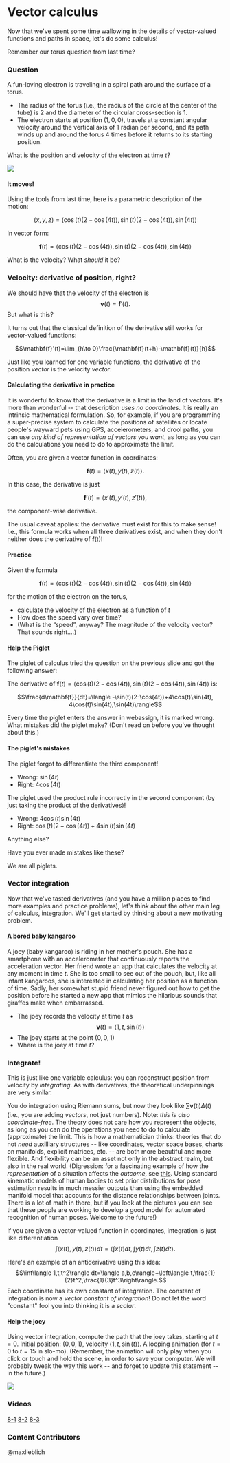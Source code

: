 Vector calculus
===============

Now that we've spent some time wallowing in the details of vector-valued functions and paths in space, let's do some calculus!

Remember our torus question from last time?

### Question

A fun-loving electron is traveling in a spiral path around the surface
of a torus.

-   The radius of the torus (i.e., the radius of the circle at the
    center of the tube) is $2$ and the diameter of the circular
    cross-section is $1$.
-   The electron starts at position $(1,0,0)$, travels at a constant
    angular velocity around the vertical axis of $1$ radian per
    second, and its path winds up and around the torus $4$ times
    before it returns to its starting position.

What is the position and velocity of the electron at time $t$?

<div id="torus">
  <img src="media/lecture-8-torus.png"></img>
</div>
<script type="text/javascript">
//<![CDATA[
(function(){
    var scene = new MathScene("torus");
    scene.camera.position.set(0, 1, 10);
    var torusgeo = new THREE.TorusGeometry(2, 1, 64, 48);

    var torus = new THREE.Mesh(torusgeo, new THREE.MeshPhongMaterial({
        ambient: 0x555555,
        color: 0xee0000,
        emmissive: 0x00eeee,
        specular: 0x123456,
        shininess: 5,
        opacity: 0.7,
        transparent: true,
        side: THREE.DoubleSide
    }));

    scene.scene.add(torus);

    var electron = new THREE.Mesh(new THREE.SphereGeometry(0.1), new THREE.MeshLambertMaterial({
        ambient: 0x555555,
        color: 0xffff00,
        reflectivity: 100,
        side: THREE.DoubleSide
    }));

    scene.scene.add(electron);

    electron.position.set(1, 0, 0);

    scene.calc = function(t) {
        t = t / 1000;
        electron.position.set(Math.cos(t) * (2 - Math.cos(4 * t)), Math.sin(t) * (2 - Math.cos(4 * t)), Math.sin(4 * t));
        // console.log(scene);
    };

    scene.create();
}());
//]]>
</script>


#### It moves!

Using the tools from last time, here is a parametric description of the
motion:

$$(x,y,z)=(\cos(t)(2-\cos(4t)),\sin(t)(2-\cos(4t)),\sin(4t))$$

In vector form:

$$\mathbf{f}(t)=\langle
\cos(t)(2-\cos(4t)),\sin(t)(2-\cos(4t)),\sin(4t)\rangle$$

What is the velocity? What *should* it be?

### Velocity: derivative of position, right?

We should have that the velocity of the electron is $$\mathbf{v}(t)=\mathbf{f}'(t).$$ But what is this?

It turns out that the classical definition of the derivative still works for vector-valued functions:

$$\mathbf{f}'(t)=\lim_{h\to 0}\frac{\mathbf{f}(t+h)-\mathbf{f}(t)}{h}$$

Just like you learned for one variable functions, the derivative of the position *vector* is the velocity *vector*.

#### Calculating the derivative in practice

It is wonderful to know that the derivative is a limit in the land of vectors. It's more than wonderful -- that description *uses no coordinates*. It is really an intrinsic mathematical formulation. So, for example, if you are programming a super-precise system to calculate the positions of satellites or locate people's wayward pets using GPS, accelerometers, and drool paths, you can use *any kind of representation of vectors you want*, as long as you can do the calculations you need to do to approximate the limit.

Often, you are given a vector function in coordinates:

$$\mathbf{f}(t)=\langle x(t),y(t),z(t)\rangle.$$

In this case, the derivative is just

$$\mathbf{f}'(t)=\langle x'(t),y'(t),z'(t)\rangle,$$

the component-wise derivative.

The usual caveat applies: the derivative must exist for this to make
sense! I.e., this formula works when all three derivatives exist, and
when they don't neither does the derivative of $\mathbf{f}(t)$!

#### Practice

Given the formula

$$\mathbf{f}(t)=\langle
\cos(t)(2-\cos(4t)),\sin(t)(2-\cos(4t)),\sin(4t)\rangle$$

for the motion of the electron on the torus,

-   calculate the velocity of the electron as a function of $t$
-   How does the speed vary over time?
-   (What is the “speed”, anyway? The magnitude of the velocity vector?
    That sounds right....)

#### Help the Piglet

The piglet of calculus tried the question on the previous slide and got
the following answer:

The derivative of $\mathbf{f}(t)=\langle
\cos(t)(2-\cos(4t)),\sin(t)(2-\cos(4t)),\sin(4t)\rangle$ is:

$$\frac{d\mathbf{f}}{dt}=\langle
-\sin(t)(2-\cos(4t))+4\cos(t)\sin(4t),
4\cos(t)\sin(4t),\sin(4t)\rangle$$

Every time the piglet enters the answer in webassign, it is marked
wrong. What mistakes did the piglet make? (Don't read on before you've thought about this.)

#### The piglet's mistakes

The piglet forgot to differentiate the third component!

-   Wrong: $\sin(4t)$
-   Right: $4\cos(4t)$

The piglet used the product rule incorrectly in the second component (by just
taking the product of the derivatives)!

-   Wrong: $4\cos(t)\sin(4t)$
-   Right: $\cos(t)(2-\cos(4t))+4\sin(t)\sin(4t)$

Anything else?

Have you ever made mistakes like these?

We are all piglets.

### Vector integration

Now that we've tasted derivatives (and you have a million places to find more examples and practice problems), let's think about the other main leg of calculus, integration. We'll get started by thinking about a new motivating problem.

#### A bored baby kangaroo

A joey (baby kangaroo) is riding in her mother's pouch. She has a
smartphone with an accelerometer that continuously reports the
acceleration vector. Her friend wrote an app that calculates the
velocity at any moment in time $t$. She is too small to see out of the
pouch, but, like all infant kangaroos, she is interested in calculating
her position as a function of time. Sadly, her somewhat stupid friend
never figured out how to get the position before he started a new app
that mimics the hilarious sounds that giraffes make when embarrassed.

-   The joey records the velocity at time $t$ as $$\mathbf{v}(t)=\langle 1,t,\sin(t)\rangle$$
-   The joey starts at the point $(0,0,1)$
-   Where is the joey at time $t$?

### Integrate!

This is just like one variable calculus: you can reconstruct position from velocity by *integrating*. As with derivatives, the theoretical underpinnings are very similar.

You do integration using Riemann sums, but now they look like $\sum\mathbf{v}(t_i)\Delta(t)$ (i.e., you are adding *vectors*, not just numbers). Note: *this is also coordinate-free*. The theory does not care how you represent the objects, as long as you can do the operations you need to do to calculate (approximate) the limit. This is how a mathematician thinks: theories that do not *need* auxilliary structures -- like coordinates, vector space bases, charts on manifolds, explicit matrices, etc. -- are both more beautiful and more flexible. And flexibility can be an asset not only in the abstract realm, but also in the real world. (Digression: for a fascinating example of how the *representation* of a situation affects the *outcome*, see [this](http://image.diku.dk/hauberg/hauberg_imavis2011.pdf). Using standard kinematic models of human bodies to set prior distributions for pose estimation results in much messier outputs than using the embedded manifold model that accounts for the distance relationships between joints. There is a lot of math in there, but if you look at the pictures you can see that these people are working to develop a good model for automated recognition of human poses. Welcome to the future!)

If you are given a vector-valued function in coordinates, integration is just like differentiation $$\int\langle x(t),y(t),z(t)\rangle dt=\left\langle\int x(t)dt,\int y(t)dt,\int z(t)dt\right\rangle.$$

Here's an example of an antiderivative using this idea: $$\int\langle 1,t,t^2\rangle dt=\langle a,b,c\rangle+\left\langle t,\frac{1}{2}t^2,\frac{1}{3}t^3\right\rangle.$$
Each coordinate has its own constant of integration. The constant of integration is now a *vector constant of integration*! Do not let the word "constant" fool you into thinking it is a *scalar*.

#### Help the joey

Using vector integration, compute the path that the joey takes, starting
at $t=0$. Initial position: $(0,0,1)$, velocity $\langle
1,t,\sin(t)\rangle$. A looping animation (for $t=0$ to $t=15$ in
slo-mo). (Remember, the animation will only play when you click or touch and hold the scene, in order to save your computer. We will probably tweak the way this work -- and forget to update this statement -- in the future.)

<div id="joeycontainer">
  <img src="media/lecture-8-joeycontainer.png"></img>
</div>
<script type="text/javascript">
//<![CDATA[
  var joey = new MathScene("joeycontainer");
  joey.camera.position.set(22, 20, 15);
  joey.cameraControls.target.set(3, 0, 3);
  joey.renderer.shadowMapEnabled = true;
  joey.renderer.shadowMapSoft = true;
  joey.renderer.shadowCameraNear = 3;
  joey.renderer.shadowCameraFar = joey.camera.far;
  joey.renderer.shadowCameraFov = 50;
  joey.renderer.shadowMapBias = 0.0039;
  joey.renderer.shadowMapDarkness = 1.0;
  joey.renderer.shadowMapWidth = 1024;
  joey.renderer.shadowMapHeight = 1024;
  joey.pointLight.intensity = 0;
  joey.spot = new THREE.SpotLight(0xffffff, 0.7);
  joey.spot.position.set(40, 40, 40);
  joey.spot.castShadow = true;
  joey.spot.shadowDarkness = 1.0;
  joey.spot.shadowCameraFov = 50;
  joey.scene.add(joey.spot);
  joey.joey = new THREE.Mesh(new THREE.SphereGeometry(0.6), new THREE.MeshLambertMaterial({
    color: 0xff0000,
    ambient: 0x333333
  }));
  joey.joey.castShadow = true;
  joey.joey.receiveShadow = true;
  joey.scene.add(joey.joey);
  joey.joey.position.set(0, 0, 1);
  joey.joeylet = new THREE.Mesh(new THREE.SphereGeometry(0.3), new THREE.MeshLambertMaterial({
    color: 0xffff00,
    ambient: 0x123456
  }));
  joey.joeylet.castShadow = true;
  joey.joeylet.receiveShadow = true;
  joey.scene.add(joey.joeylet);
  joey.joeylet.position.set(0, 0, 1);
  joey.ground = new THREE.Mesh(new THREE.PlaneGeometry(30, 40), MathScene.UWMaterial.clone());
  //joey.ground.rotation.set(3 * Math.PI / 2, 0, 0);
  joey.ground.position.set(0, 0, 0);
  joey.ground.castShadow = true;
  joey.ground.receiveShadow = true;
  joey.scene.add(joey.ground);
  joey.y = function(t) {
    return 0.05 * t ^ 2;
  };
  joey.z = function(t) {
    return 2 - Math.cos(t);
  };
  joey.x = function(t) {
    return t;
  };

  joey.calc = function(t) {
    t = t / 300 % 15;
    joey.joey.position.set(joey.x(t), joey.y(t), joey.z(t));
    joey.joeylet.position.set(joey.x(t - 0.5), joey.y(t - 0.5), joey.z(t - 0.5));
  };

  joey.create();
//]]>
</script>

### Videos
[8-1](http://www.math.washington.edu/~lieblich/Math126/video/8-1.mp4)
[8-2](http://www.math.washington.edu/~lieblich/Math126/video/8-2.mp4)
[8-3](http://www.math.washington.edu/~lieblich/Math126/video/8-3.mp4)


### Content Contributors
@maxlieblich